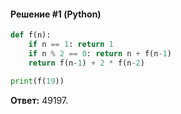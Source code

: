 #### Решение #1 (Python)
```python
def f(n):
	if n == 1: return 1
	if n % 2 == 0: return n + f(n-1)
	return f(n-1) + 2 * f(n-2)

print(f(19))
```

**Ответ:** 49197.
